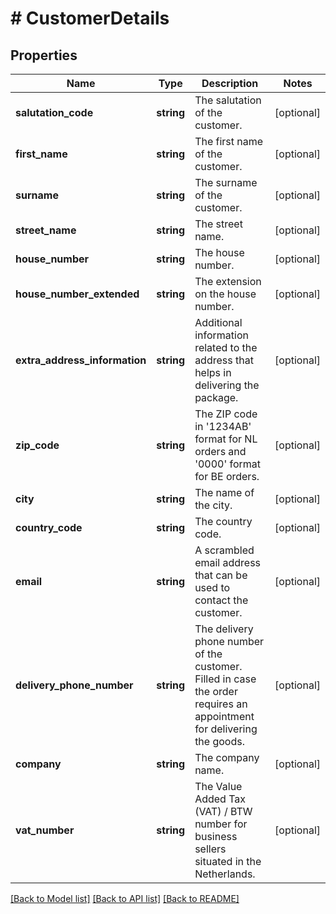 # # CustomerDetails

## Properties

Name | Type | Description | Notes
------------ | ------------- | ------------- | -------------
**salutation_code** | **string** | The salutation of the customer. | [optional]
**first_name** | **string** | The first name of the customer. | [optional]
**surname** | **string** | The surname of the customer. | [optional]
**street_name** | **string** | The street name. | [optional]
**house_number** | **string** | The house number. | [optional]
**house_number_extended** | **string** | The extension on the house number. | [optional]
**extra_address_information** | **string** | Additional information related to the address that helps in delivering the package. | [optional]
**zip_code** | **string** | The ZIP code in &#39;1234AB&#39; format for NL orders and &#39;0000&#39; format for BE orders. | [optional]
**city** | **string** | The name of the city. | [optional]
**country_code** | **string** | The country code. | [optional]
**email** | **string** | A scrambled email address that can be used to contact the customer. | [optional]
**delivery_phone_number** | **string** | The delivery phone number of the customer. Filled in case the order requires an appointment for delivering the goods. | [optional]
**company** | **string** | The company name. | [optional]
**vat_number** | **string** | The Value Added Tax (VAT) / BTW number for business sellers situated in the Netherlands. | [optional]

[[Back to Model list]](../../README.md#models) [[Back to API list]](../../README.md#endpoints) [[Back to README]](../../README.md)
